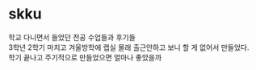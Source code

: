 # skku

학교 다니면서 들었던 전공 수업들과 후기들  
3학년 2학기 마치고 겨울방학에 랩실 몰래 출근안하고 보니 할 게 없어서 만들었다.  
학기 끝나고 주기적으로 만들었으면 얼마나 좋았을까